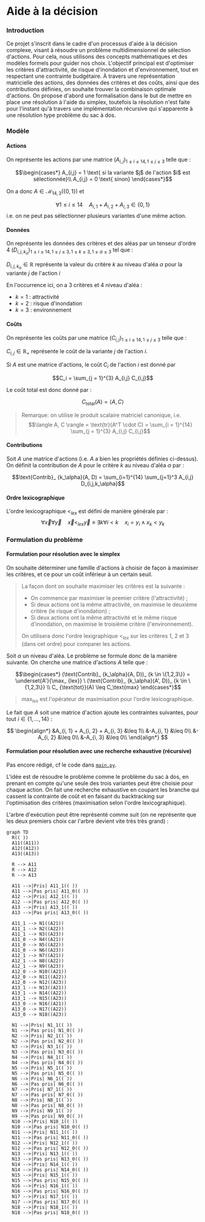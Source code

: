 # Aide à la décision

### Introduction
Ce projet s'inscrit dans le cadre d'un processus d'aide à la décision complexe, visant à résoudre un problème multidimensionnel de sélection d'actions. Pour cela, nous utilisons des concepts mathématiques et des modèles formels pour guider nos choix. L'objectif principal est d'optimiser les critères d'attractivité, de risque d'inondation et d'environnement, tout en respectant une contrainte budgétaire. À travers une représentation matricielle des actions, des données des critères et des coûts, ainsi que des contributions définies, on souhaite trouver la combinaison optimale d'actions. On propose d'abord une formalisation dans le but de mettre en place une résolution à l'aide du simplex, toutefois la résolution n'est faite pour l'instant qu'à travers une implémentation récursive qui s'apparente à une résolution type problème du sac à dos.

### Modèle

#### Actions

On représente les actions par une matrice $(A_{i,j})_{1\leq i\leq 14, 1 \leq j \leq 3}$ telle que :

$$\begin{cases*}
A_{i,j} = 1 \text{ si la variante $j$ de l'action $i$ est sélectionnée}\\
A_{i,j} = 0 \text{ sinon}
\end{cases*}$$

On a donc $A\in\mathcal{M}_{14,3}(\{0,1\})$ et

$$\forall 1 \leq i \leq 14 \quad A_{i, 1} + A_{i, 2} + A_{i, 3} \in \{0,1\}$$
i.e. on ne peut pas sélectionner plusieurs variantes d'une même action.

#### Données

On représente les données des critères et des aléas par un tenseur d'ordre 4 $(D_{i,j,k_\alpha})_{1 \leq i \leq 14, 1 \leq j \leq 3, 1 \leq k \leq 3, 1 \leq \alpha \leq 3}$ tel que :

$D_{i,j,k_\alpha} \in \mathbb{R}$ représente la valeur du critère $k$ au niveau d'aléa $\alpha$ pour la variante $j$ de l'action $i$

En l'occurrence ici, on a 3 critères et 4 niveau d'aléa :

-   $k = 1$ : attractivité
-   $k = 2$ : risque d'inondation
-   $k = 3$ : environnement

#### Coûts

On représente les coûts par une matrice $(C_{i, j})_{1 \leq i \leq 14, 1 \leq j \leq 3}$ telle que :

$C_{i,j} \in \mathbb{R}_+$ représente le coût de la variante $j$ de l'action $i$.

Si $A$ est une matrice d'actions, le coût $C_i$ de l'action $i$ est donné par

$$C_i = \sum_{j = 1}^{3} A_{i,j} C_{i,j}$$

Le coût total est donc donné par :

$$C_\text{total}(A) = \langle A, C \rangle$$

> Remarque: on utilise le produit scalaire matriciel canonique, i.e.
> $$\langle A, C \rangle = \text{tr}(A^T \cdot C) = \sum_{i = 1}^{14} \sum_{j = 1}^{3} A_{i,j} C_{i,j}$$

#### Contributions

Soit $A$ une matrice d'actions (i.e. $A$ a bien les propriétés définies ci-dessus). On définit la contribution de $A$ pour le critère $k$ au niveau d'aléa $\alpha$ par :

$$\text{Contrib}_ {k_\alpha}(A, D) = \sum_{i=1}^{14} \sum_{j=1}^3 A_{i,j} D_{i,j,k_\alpha}$$

#### Ordre lexicographique

L'ordre lexicographique $<_ {lex}$ est défini de manière générale par :
$$\forall \vec{x} \forall \vec{y} \quad \vec{x} <_{lex} \vec{y} \equiv \exists k \forall i < k \quad x_i = y_i \land x_k < y_k$$

### Formulation du problème

#### Formulation pour résolution avec le simplex

On souhaite déterminer une famille d'actions à choisir de façon à maximiser les critères, et ce pour un coût inférieur à un certain seuil.

> La façon dont on souhaite maximiser les critères est la suivante :
>
> -   On commence par maximiser le premier critère (l'attractivité) ;
> -   Si deux actions ont la même attractivité, on maximise le deuxième critère (le risque d'inondation) ;
> -   Si deux actions ont la même attractivité et le même risque d'inondation, on maximise le troisième critère (l'environnement).
>
> On utilisera donc l'ordre lexigraphique $<_ {lex}$ sur les critères 1, 2 et 3 (dans cet ordre) pour comparer les actions.

Soit $\alpha$ un niveau d'aléa. Le problème se formule donc de la manière suivante.
On cherche une matrice d'actions $A$ telle que :

$$\begin{cases*}
(\text{Contrib}_ {k_\alpha}(A, D))_ {k \in \{1,2,3\}} = \underset{A'}{\max_ {lex}} \ (\text{Contrib}_ {k_\alpha}(A', D))_ {k \in \{1,2,3\}} \\
C_ {\text{tot}}(A) \leq C_\text{max}
\end{cases*}$$

> $\max_ {lex}$ est l'opérateur de maximisation pour l'ordre lexicographique.

Le fait que $A$ soit une matrice d'action ajoute les contraintes suivantes, pour tout $i \in \{1, \dots, 14\}$ :

$$
\begin{align*}
&A_{i, 1} + A_{i, 2} + A_{i, 3} &\leq 1\\
&-A_{i, 1} &\leq 0\\
&-A_{i, 2} &\leq 0\\
&-A_{i, 3} &\leq 0\\
\end{align*}
$$

#### Formulation pour résolution avec une recherche exhaustive (récursive)
Pas encore rédigé, cf le code dans [`main.py`](./main.py).

L'idée est de résoudre le problème comme le problème du sac à dos, en prenant en compte qu'une seule des trois variantes peut être choisie pour chaque action. On fait une recherche exhaustive en coupant les branche qui cassent la contrainte de coût et en faisant du backtracking sur l'optimisation des critères (maximisation selon l'ordre lexicographique).

L'arbre d'exécution peut être représenté comme suit (on ne représente que les deux premiers choix car l'arbre devient vite très très grand) :

```mermaid
graph TD
  R(( ))
  A11((A11))
  A12((A12))
  A13((A13))

  R --> A11
  R --> A12
  R --> A13

  A11 -->|Pris| A11_1(( ))
  A11 -->|Pas pris| A11_0(( ))
  A12 -->|Pris| A12_1(( ))
  A12 -->|Pas pris| A12_0(( ))
  A13 -->|Pris| A13_1(( ))
  A13 -->|Pas pris| A13_0(( ))

  A11_1 --> N1((A21))
  A11_1 --> N2((A22))
  A11_1 --> N3((A23))
  A11_0 --> N4((A21))
  A11_0 --> N5((A22))
  A11_0 --> N6((A23))
  A12_1 --> N7((A21))
  A12_1 --> N8((A22))
  A12_1 --> N9((A23))
  A12_0 --> N10((A21))
  A12_0 --> N11((A22))
  A12_0 --> N12((A23))
  A13_1 --> N13((A21))
  A13_1 --> N14((A22))
  A13_1 --> N15((A23))
  A13_0 --> N16((A21))
  A13_0 --> N17((A22))
  A13_0 --> N18((A23))

  N1 -->|Pris| N1_1(( ))
  N1 -->|Pas pris| N1_0(( ))
  N2 -->|Pris| N2_1(( ))
  N2 -->|Pas pris| N2_0(( ))
  N3 -->|Pris| N3_1(( ))
  N3 -->|Pas pris| N3_0(( ))
  N4 -->|Pris| N4_1(( ))
  N4 -->|Pas pris| N4_0(( ))
  N5 -->|Pris| N5_1(( ))
  N5 -->|Pas pris| N5_0(( ))
  N6 -->|Pris| N6_1(( ))
  N6 -->|Pas pris| N6_0(( ))
  N7 -->|Pris| N7_1(( ))
  N7 -->|Pas pris| N7_0(( ))
  N8 -->|Pris| N8_1(( ))
  N8 -->|Pas pris| N8_0(( ))
  N9 -->|Pris| N9_1(( ))
  N9 -->|Pas pris| N9_0(( ))
  N10 -->|Pris| N10_1(( ))
  N10 -->|Pas pris| N10_0(( ))
  N11 -->|Pris| N11_1(( ))
  N11 -->|Pas pris| N11_0(( ))
  N12 -->|Pris| N12_1(( ))
  N12 -->|Pas pris| N12_0(( ))
  N13 -->|Pris| N13_1(( ))
  N13 -->|Pas pris| N13_0(( ))
  N14 -->|Pris| N14_1(( ))
  N14 -->|Pas pris| N14_0(( ))
  N15 -->|Pris| N15_1(( ))
  N15 -->|Pas pris| N15_0(( ))
  N16 -->|Pris| N16_1(( ))
  N16 -->|Pas pris| N16_0(( ))
  N17 -->|Pris| N17_1(( ))
  N17 -->|Pas pris| N17_0(( ))
  N18 -->|Pris| N18_1(( ))
  N18 -->|Pas pris| N18_0(( ))
```
